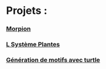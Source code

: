 # Projets :

### [Morpion](../../../morpion)

### [L Système Plantes](../../../plantes)

### [Génération de motifs avec turtle](../../../motifs)

